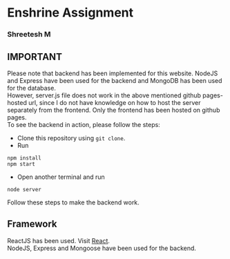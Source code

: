 # Enshrine Assignment
### Shreetesh M

## IMPORTANT
Please note that backend has been implemented for this website. NodeJS and Express have been used for the backend and MongoDB has been used for the database.  
However, server.js file does not work in the above mentioned github pages-hosted url, since I do not have knowledge on how to host the server separately from the frontend. 
Only the frontend has been hosted on github pages.  
To see the backend in action, please follow the steps:
* Clone this repository using ```git clone```.
* Run  
```
npm install
npm start
```
* Open another terminal and run
```
node server
```
Follow these steps to make the backend work.

## Framework
ReactJS has been used. Visit [React](https://reactjs.org/).  
NodeJS, Express and Mongoose have been used for the backend.

